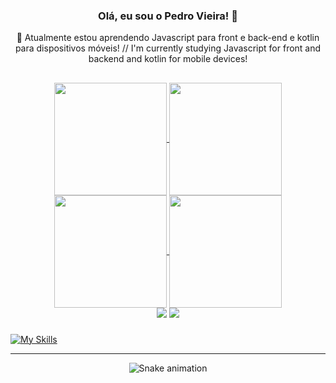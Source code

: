 
### <div align='center'> Olá, eu sou o Pedro Vieira! 👋</div>
<div align='center'>🌱 Atualmente estou aprendendo Javascript para front e back-end e kotlin para dispositivos móveis! // I'm currently studying Javascript for front and backend and kotlin for mobile devices!</div>

##

<div align="center">
  <a href="https://github.com/anuraghazra/github-readme-stats">
    <img align="center" height="180em" src="https://github-readme-stats-beta-coral.vercel.app/api?username=pedrovs3&show_icons=true&theme=midnight-purple&include_all_commits=true&count_private=true)](https://git.io/streak-stats" />
  </a>
  <a href="https://github.com/anuraghazra/convoychat">
    <img align="center" height="180em" src="https://github-readme-stats-beta-coral.vercel.app/api/top-langs/?layout=compact&langs_count=7&theme=midnight-purple&username=pedrovs3&hide=ejs" />
  </a>
</div>

<div align="center">
<a href="https://github.com/anuraghazra/convoychat">
  <img align="center" height="180em" src="http://github-readme-streak-stats.herokuapp.com?user=pedrovs3&theme=midnight-purple&date_format=j%2Fn%5B%2FY%5D" />
</a>
<a href="https://github.com/anuraghazra/convoychat">
  <img align="center" height="180em" src="https://github-readme-stats-beta-coral.vercel.app/api/wakatime?username=pedrovs&langs_count=5&&theme=midnight-purple" />
</a>    
</div>
  </div>
  <div align="center">
  <a href="https://www.linkedin.com/in/pedro-henrique-vieira-silva-06839b239/" target="_blank"><img src="https://img.shields.io/badge/LinkedIn-0077B5?style=for-the-badge&logo=linkedin&logoColor=white" target="_blank"></a>
  <a href = "mailto:pedrovs3@hotmail.com"><img src="https://img.shields.io/badge/-Hotmail-%23333?style=for-the-badge&logo=gmail&logoColor=white" target="_blank"></a>
 </div>
    
###

   [![My Skills](https://skills.thijs.gg/icons?i=js,ts,react,tailwind,kotlin,nodejs,express,mysql,mongodb)](https://skills.thijs.gg)
   
 ---

</div>
<div align="center">
  
 ![Snake animation](https://github.com/pedrovs3/pedrovs3/blob/output/github-contribution-grid-snake.svg)
  
</div>
